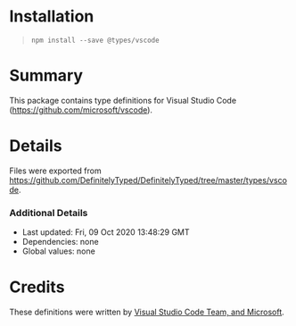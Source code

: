 # Installation
> `npm install --save @types/vscode`

# Summary
This package contains type definitions for Visual Studio Code (https://github.com/microsoft/vscode).

# Details
Files were exported from https://github.com/DefinitelyTyped/DefinitelyTyped/tree/master/types/vscode.

### Additional Details
 * Last updated: Fri, 09 Oct 2020 13:48:29 GMT
 * Dependencies: none
 * Global values: none

# Credits
These definitions were written by [Visual Studio Code Team, and Microsoft](https://github.com/microsoft).
